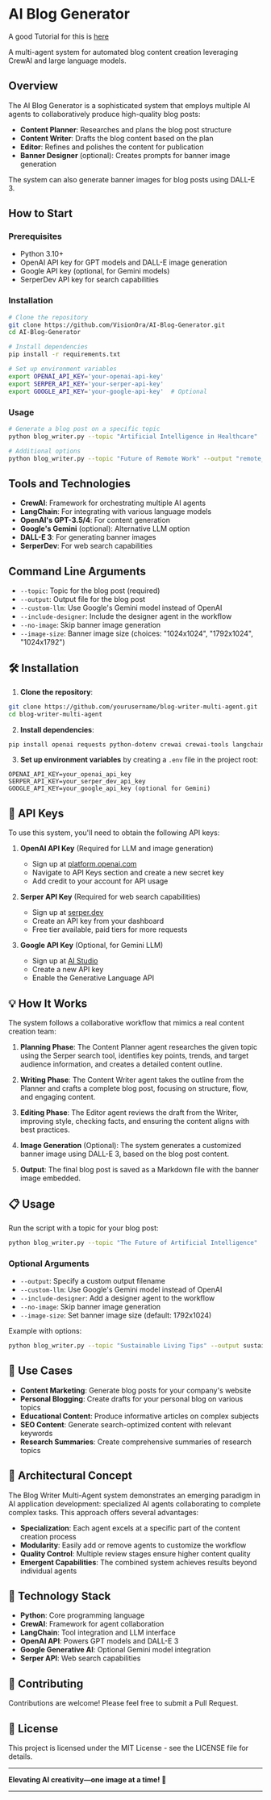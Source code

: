 # AI Blog Generator
A good Tutorial for this is [here](https://www.youtube.com/watch?v=dNpKQk5uxHw&list=PLpkzjZ2JCjKJMmSRr3sXn22HoFW3lBFPE)

A multi-agent system for automated blog content creation leveraging CrewAI and large language models.

## Overview

The AI Blog Generator is a sophisticated system that employs multiple AI agents to collaboratively produce high-quality blog posts:

- **Content Planner**: Researches and plans the blog post structure
- **Content Writer**: Drafts the blog content based on the plan
- **Editor**: Refines and polishes the content for publication
- **Banner Designer** (optional): Creates prompts for banner image generation

The system can also generate banner images for blog posts using DALL-E 3.

## How to Start

### Prerequisites

- Python 3.10+
- OpenAI API key for GPT models and DALL-E image generation
- Google API key (optional, for Gemini models)
- SerperDev API key for search capabilities

### Installation

```bash
# Clone the repository
git clone https://github.com/VisionOra/AI-Blog-Generator.git
cd AI-Blog-Generator

# Install dependencies
pip install -r requirements.txt

# Set up environment variables
export OPENAI_API_KEY='your-openai-api-key'
export SERPER_API_KEY='your-serper-api-key'
export GOOGLE_API_KEY='your-google-api-key'  # Optional
```

### Usage

```bash
# Generate a blog post on a specific topic
python blog_writer.py --topic "Artificial Intelligence in Healthcare"

# Additional options
python blog_writer.py --topic "Future of Remote Work" --output "remote_work_blog.md" --custom-llm --image-size "1792x1024"
```

## Tools and Technologies

- **CrewAI**: Framework for orchestrating multiple AI agents
- **LangChain**: For integrating with various language models
- **OpenAI's GPT-3.5/4**: For content generation
- **Google's Gemini** (optional): Alternative LLM option
- **DALL-E 3**: For generating banner images
- **SerperDev**: For web search capabilities

## Command Line Arguments

- `--topic`: Topic for the blog post (required)
- `--output`: Output file for the blog post
- `--custom-llm`: Use Google's Gemini model instead of OpenAI
- `--include-designer`: Include the designer agent in the workflow
- `--no-image`: Skip banner image generation
- `--image-size`: Banner image size (choices: "1024x1024", "1792x1024", "1024x1792")

## 🛠️ Installation

1. **Clone the repository**:

```bash
git clone https://github.com/yourusername/blog-writer-multi-agent.git
cd blog-writer-multi-agent
```

2. **Install dependencies**:

```bash
pip install openai requests python-dotenv crewai crewai-tools langchain-google-genai langchain-openai
```

3. **Set up environment variables** by creating a `.env` file in the project root:

```
OPENAI_API_KEY=your_openai_api_key
SERPER_API_KEY=your_serper_dev_api_key
GOOGLE_API_KEY=your_google_api_key (optional for Gemini)
```

## 🔑 API Keys

To use this system, you'll need to obtain the following API keys:

1. **OpenAI API Key** (Required for LLM and image generation)
   - Sign up at [platform.openai.com](https://platform.openai.com)
   - Navigate to API Keys section and create a new secret key
   - Add credit to your account for API usage

2. **Serper API Key** (Required for web search capabilities)
   - Sign up at [serper.dev](https://serper.dev)
   - Create an API key from your dashboard
   - Free tier available, paid tiers for more requests

3. **Google API Key** (Optional, for Gemini LLM)
   - Sign up at [AI Studio](https://makersuite.google.com/app/apikey)
   - Create a new API key
   - Enable the Generative Language API

## 💡 How It Works

The system follows a collaborative workflow that mimics a real content creation team:

1. **Planning Phase**: The Content Planner agent researches the given topic using the Serper search tool, identifies key points, trends, and target audience information, and creates a detailed content outline.

2. **Writing Phase**: The Content Writer agent takes the outline from the Planner and crafts a complete blog post, focusing on structure, flow, and engaging content.

3. **Editing Phase**: The Editor agent reviews the draft from the Writer, improving style, checking facts, and ensuring the content aligns with best practices.

4. **Image Generation** (Optional): The system generates a customized banner image using DALL-E 3, based on the blog post content.

5. **Output**: The final blog post is saved as a Markdown file with the banner image embedded.

## 📋 Usage

Run the script with a topic for your blog post:

```bash
python blog_writer.py --topic "The Future of Artificial Intelligence"
```

### Optional Arguments

- `--output`: Specify a custom output filename
- `--custom-llm`: Use Google's Gemini model instead of OpenAI
- `--include-designer`: Add a designer agent to the workflow
- `--no-image`: Skip banner image generation
- `--image-size`: Set banner image size (default: 1792x1024)

Example with options:

```bash
python blog_writer.py --topic "Sustainable Living Tips" --output sustainability_blog.md --image-size 1024x1024
```

## 🌟 Use Cases

- **Content Marketing**: Generate blog posts for your company's website
- **Personal Blogging**: Create drafts for your personal blog on various topics
- **Educational Content**: Produce informative articles on complex subjects
- **SEO Content**: Generate search-optimized content with relevant keywords
- **Research Summaries**: Create comprehensive summaries of research topics

## 🔮 Architectural Concept

The Blog Writer Multi-Agent system demonstrates an emerging paradigm in AI application development: specialized AI agents collaborating to complete complex tasks. This approach offers several advantages:

- **Specialization**: Each agent excels at a specific part of the content creation process
- **Modularity**: Easily add or remove agents to customize the workflow
- **Quality Control**: Multiple review stages ensure higher content quality
- **Emergent Capabilities**: The combined system achieves results beyond individual agents

## 🔧 Technology Stack

- **Python**: Core programming language
- **CrewAI**: Framework for agent collaboration
- **LangChain**: Tool integration and LLM interface
- **OpenAI API**: Powers GPT models and DALL-E 3
- **Google Generative AI**: Optional Gemini model integration
- **Serper API**: Web search capabilities

## 🤝 Contributing

Contributions are welcome! Please feel free to submit a Pull Request.

## 📜 License

This project is licensed under the MIT License - see the LICENSE file for details.

---

**Elevating AI creativity—one image at a time! 🌟**

--- 

